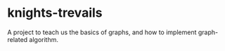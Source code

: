 # knights-trevails
A project to teach us the basics of graphs, and how to implement graph-related algorithm. 
